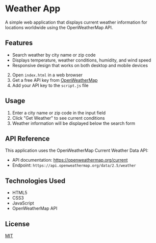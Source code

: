 # Weather App

A simple web application that displays current weather information for locations worldwide using the OpenWeatherMap API.

## Features
- Search weather by city name or zip code
- Displays temperature, weather conditions, humidity, and wind speed
- Responsive design that works on both desktop and mobile devices

2. Open `index.html` in a web browser
3. Get a free API key from [OpenWeatherMap](https://openweathermap.org/api)
4. Add your API key to the `script.js` file

## Usage
1. Enter a city name or zip code in the input field
2. Click "Get Weather" to see current conditions
3. Weather information will be displayed below the search form

## API Reference
This application uses the OpenWeatherMap Current Weather Data API:
- API documentation: https://openweathermap.org/current
- Endpoint: `https://api.openweathermap.org/data/2.5/weather`

## Technologies Used
- HTML5
- CSS3
- JavaScript
- OpenWeatherMap API

## License
[MIT](https://choosealicense.com/licenses/mit/)